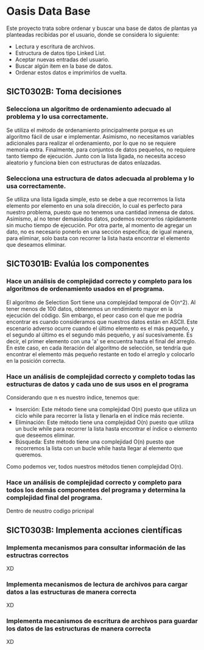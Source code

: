 # Oasis Data Base
Este proyecto trata sobre ordenar y buscar una base de datos de plantas ya planteadas recibidas por el usuario, donde se considera lo siguiente:

- Lectura y escritura de archivos.
- Estructura de datos tipo Linked List.
- Aceptar nuevas entradas del usuario.
- Buscar algún ítem en la base de datos.
- Ordenar estos datos e imprimirlos de vuelta.

## SICT0302B: Toma decisiones
### Selecciona un algoritmo de ordenamiento adecuado al problema y lo usa correctamente.
Se utiliza el método de ordenamiento principalmente porque es un algoritmo fácil de usar e implementar. Asimismo, no necesitamos variables adicionales para realizar el ordenamiento, por lo que no se requiere memoria extra. Finalmente, para conjuntos de datos pequeños, no requiere tanto tiempo de ejecución. Junto con la lista ligada, no necesita acceso aleatorio y funciona bien con estructuras de datos enlazadas.

### Selecciona una estructura de datos adecuada al problema y lo usa correctamente.
Se utiliza una lista ligada simple, esto se debe a que recorremos la lista elemento por elemento en una sola dirección, lo cual es perfecto para nuestro problema, puesto que no tenemos una cantidad inmensa de datos. Asimismo, al no tener demasiados datos, podemos recorrerlos rápidamente sin mucho tiempo de ejecución. Por otra parte, al momento de agregar un dato, no es necesario ponerlo en una sección específica; de igual manera, para eliminar, solo basta con recorrer la lista hasta encontrar el elemento que deseamos eliminar.

## SICT0301B: Evalúa los componentes
### Hace un análisis de complejidad correcto y completo para los algoritmos de ordenamiento usados en el programa.
El algoritmo de Selection Sort tiene una complejidad temporal de O(n^2). Al tener menos de 100 datos, obtenemos un rendimiento mayor en la ejecución del código. Sin embargo, el peor caso con el que me podría encontrar es cuando consideramos que nuestros datos están en ASCII. Este escenario adverso ocurre cuando el último elemento es el más pequeño, y el segundo al último es el segundo más pequeño, y así sucesivamente. Es decir, el primer elemento con una 'a' se encuentra hasta el final del arreglo. En este caso, en cada iteración del algoritmo de selección, se tendría que encontrar el elemento más pequeño restante en todo el arreglo y colocarlo en la posición correcta.

### Hace un análisis de complejidad correcto y completo todas las estructuras de datos y cada uno de sus usos en el programa
Considerando que n es nuestro índice, tenemos que:
- Inserción: Este método tiene una complejidad O(n) puesto que utiliza un ciclo while para recorrer la lista y llenarla en el índice más reciente.
- Eliminación: Este método tiene una complejidad O(n) puesto que utiliza un bucle while para recorrer la lista hasta encontrar el índice o elemento que deseemos eliminar.
- Búsqueda: Este método tiene una complejidad O(n) puesto que recorremos la lista con un bucle while hasta llegar al elemento que queremos.
  
Como podemos ver, todos nuestros métodos tienen complejidad O(n).

### Hace un análisis de complejidad correcto y completo para todos los demás componentes del programa y determina la complejidad final del programa.
Dentro de neustro codigo pricnipal 

## SICT0303B: Implementa acciones científicas

### Implementa mecanismos para consultar información de las estructras correctos
XD

### Implementa mecanismos de lectura de archivos para cargar datos a las estructuras de manera correcta
XD

### Implementa mecanismos de escritura de archivos para guardar los datos de las estructuras de manera correcta
XD




